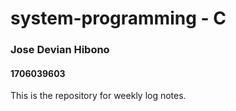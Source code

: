 # system-programming - C

### Jose Devian Hibono
#### 1706039603

This is the repository for weekly log notes.
